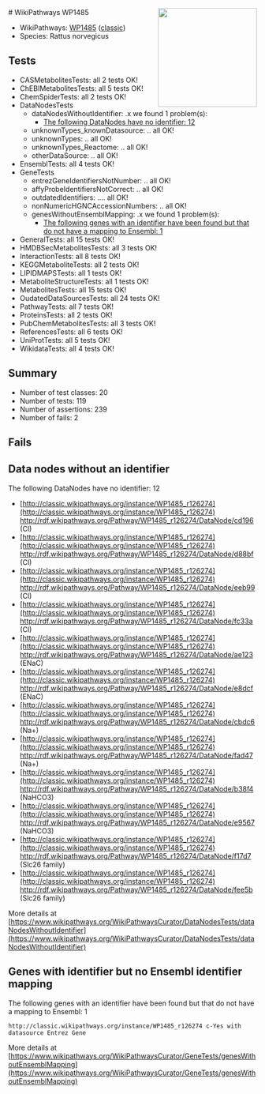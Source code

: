<img style="float: right; width: 200px" src="https://upload.wikimedia.org/wikipedia/commons/thumb/8/83/Wplogo_with_text_500.png/640px-Wplogo_with_text_500.png" />
# WikiPathways WP1485

* WikiPathways: [WP1485](https://wikipathways.org/pathways/WP1485) ([classic](https://classic.wikipathways.org/instance/WP1485))
* Species: Rattus norvegicus
## Tests
* CASMetabolitesTests: all 2 tests OK!
* ChEBIMetabolitesTests: all 5 tests OK!
* ChemSpiderTests: all 2 tests OK!
* DataNodesTests
    * dataNodesWithoutIdentifier: .x we found 1 problem(s):
        * [The following DataNodes have no identifier: 12](#8792c492)
    * unknownTypes_knownDatasource: .. all OK!
    * unknownTypes: .. all OK!
    * unknownTypes_Reactome: .. all OK!
    * otherDataSource: .. all OK!
* EnsemblTests: all 4 tests OK!
* GeneTests
    * entrezGeneIdentifiersNotNumber: .. all OK!
    * affyProbeIdentifiersNotCorrect: .. all OK!
    * outdatedIdentifiers: .... all OK!
    * nonNumericHGNCAccessionNumbers: .. all OK!
    * genesWithoutEnsemblMapping: .x we found 1 problem(s):
        * [The following genes with an identifier have been found but that do not have a mapping to Ensembl: 1](#40286d83)
* GeneralTests: all 15 tests OK!
* HMDBSecMetabolitesTests: all 3 tests OK!
* InteractionTests: all 8 tests OK!
* KEGGMetaboliteTests: all 2 tests OK!
* LIPIDMAPSTests: all 1 tests OK!
* MetaboliteStructureTests: all 1 tests OK!
* MetabolitesTests: all 15 tests OK!
* OudatedDataSourcesTests: all 24 tests OK!
* PathwayTests: all 7 tests OK!
* ProteinsTests: all 2 tests OK!
* PubChemMetabolitesTests: all 3 tests OK!
* ReferencesTests: all 6 tests OK!
* UniProtTests: all 5 tests OK!
* WikidataTests: all 4 tests OK!


## Summary

* Number of test classes: 20
* Number of tests: 119
* Number of assertions: 239
* Number of fails: 2

## Fails

<a name="8792c492" />

## Data nodes without an identifier

The following DataNodes have no identifier: 12

* [http://classic.wikipathways.org/instance/WP1485_r126274](http://classic.wikipathways.org/instance/WP1485_r126274) http://rdf.wikipathways.org/Pathway/WP1485_r126274/DataNode/cd196 (Cl)
* [http://classic.wikipathways.org/instance/WP1485_r126274](http://classic.wikipathways.org/instance/WP1485_r126274) http://rdf.wikipathways.org/Pathway/WP1485_r126274/DataNode/d88bf (Cl)
* [http://classic.wikipathways.org/instance/WP1485_r126274](http://classic.wikipathways.org/instance/WP1485_r126274) http://rdf.wikipathways.org/Pathway/WP1485_r126274/DataNode/eeb99 (Cl)
* [http://classic.wikipathways.org/instance/WP1485_r126274](http://classic.wikipathways.org/instance/WP1485_r126274) http://rdf.wikipathways.org/Pathway/WP1485_r126274/DataNode/fc33a (Cl)
* [http://classic.wikipathways.org/instance/WP1485_r126274](http://classic.wikipathways.org/instance/WP1485_r126274) http://rdf.wikipathways.org/Pathway/WP1485_r126274/DataNode/ae123 (ENaC)
* [http://classic.wikipathways.org/instance/WP1485_r126274](http://classic.wikipathways.org/instance/WP1485_r126274) http://rdf.wikipathways.org/Pathway/WP1485_r126274/DataNode/e8dcf (ENaC)
* [http://classic.wikipathways.org/instance/WP1485_r126274](http://classic.wikipathways.org/instance/WP1485_r126274) http://rdf.wikipathways.org/Pathway/WP1485_r126274/DataNode/cbdc6 (Na+)
* [http://classic.wikipathways.org/instance/WP1485_r126274](http://classic.wikipathways.org/instance/WP1485_r126274) http://rdf.wikipathways.org/Pathway/WP1485_r126274/DataNode/fad47 (Na+)
* [http://classic.wikipathways.org/instance/WP1485_r126274](http://classic.wikipathways.org/instance/WP1485_r126274) http://rdf.wikipathways.org/Pathway/WP1485_r126274/DataNode/b38f4 (NaHCO3)
* [http://classic.wikipathways.org/instance/WP1485_r126274](http://classic.wikipathways.org/instance/WP1485_r126274) http://rdf.wikipathways.org/Pathway/WP1485_r126274/DataNode/e9567 (NaHCO3)
* [http://classic.wikipathways.org/instance/WP1485_r126274](http://classic.wikipathways.org/instance/WP1485_r126274) http://rdf.wikipathways.org/Pathway/WP1485_r126274/DataNode/f17d7 (Slc26 family)
* [http://classic.wikipathways.org/instance/WP1485_r126274](http://classic.wikipathways.org/instance/WP1485_r126274) http://rdf.wikipathways.org/Pathway/WP1485_r126274/DataNode/fee5b (Slc26 family)


More details at [https://www.wikipathways.org/WikiPathwaysCurator/DataNodesTests/dataNodesWithoutIdentifier](https://www.wikipathways.org/WikiPathwaysCurator/DataNodesTests/dataNodesWithoutIdentifier)

<a name="40286d83" />

## Genes with identifier but no Ensembl identifier mapping

The following genes with an identifier have been found but that do not have a mapping to Ensembl: 1
```
http://classic.wikipathways.org/instance/WP1485_r126274 c-Yes with datasource Entrez Gene
```

More details at [https://www.wikipathways.org/WikiPathwaysCurator/GeneTests/genesWithoutEnsemblMapping](https://www.wikipathways.org/WikiPathwaysCurator/GeneTests/genesWithoutEnsemblMapping)

